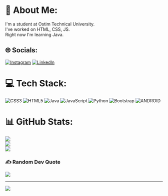 # 💫 About Me:
I'm a student at Ostim Technical University.<br>I've worked on HTML, CSS, JS.<br>Right now I'm learning Java.<br>


## 🌐 Socials:
[![Instagram](https://img.shields.io/badge/Instagram-%23E4405F.svg?logo=Instagram&logoColor=white)](https://instagram.com/zaferakman0) [![LinkedIn](https://img.shields.io/badge/LinkedIn-%230077B5.svg?logo=linkedin&logoColor=white)](https://linkedin.com/in/ZAFERAKMAN) 

# 💻 Tech Stack:
![CSS3](https://img.shields.io/badge/css3-%231572B6.svg?style=for-the-badge&logo=css3&logoColor=white) ![HTML5](https://img.shields.io/badge/html5-%23E34F26.svg?style=for-the-badge&logo=html5&logoColor=white) ![Java](https://img.shields.io/badge/java-%23ED8B00.svg?style=for-the-badge&logo=java&logoColor=white) ![JavaScript](https://img.shields.io/badge/javascript-%23323330.svg?style=for-the-badge&logo=javascript&logoColor=%23F7DF1E) ![Python](https://img.shields.io/badge/python-3670A0?style=for-the-badge&logo=python&logoColor=ffdd54) ![Bootstrap](https://img.shields.io/badge/bootstrap-%23563D7C.svg?style=for-the-badge&logo=bootstrap&logoColor=white) ![ANDROID](https://img.shields.io/badge/android-%2320232a.svg?style=for-the-badge&logo=android&logoColor=%a4c639)
# 📊 GitHub Stats:
![](https://github-readme-stats.vercel.app/api?username=ZAFERAKMAN&theme=dark&hide_border=false&include_all_commits=false&count_private=false)<br/>
![](https://github-readme-streak-stats.herokuapp.com/?user=ZAFERAKMAN&theme=dark&hide_border=false)<br/>
![](https://github-readme-stats.vercel.app/api/top-langs/?username=ZAFERAKMAN&theme=dark&hide_border=false&include_all_commits=false&count_private=false&layout=compact)

### ✍️ Random Dev Quote
![](https://quotes-github-readme.vercel.app/api?type=vetical&theme=gruvbox)



---
[![](https://visitcount.itsvg.in/api?id=ZAFERAKMAN&icon=6&color=8)](https://visitcount.itsvg.in)

<!-- Proudly created with GPRM ( https://gprm.itsvg.in ) -->
